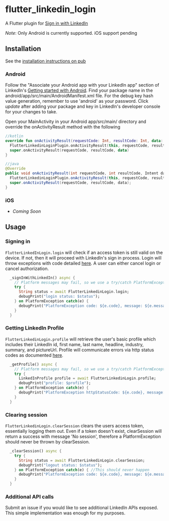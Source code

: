 # flutter_linkedin_login

A Flutter plugin for [Sign in with LinkedIn](https://developer.linkedin.com/docs/signin-with-linkedin)

*Note*: Only Android is currently supported. iOS support pending

## Installation
See the [installation instructions on pub](https://pub.dartlang.org/packages/flutter_linkedin_login#-installing-tab-)

### Android
Follow the "Associate your Android app with your LinkedIn app" section of LinkedIn's
[Getting started with Android](https://developer.linkedin.com/docs/android-sdk). 
Find your package name in the android/app/src/main/AndroidManifest.xml file.
For the debug key hash value generation, remember to use 'android' as your password.
Click *update* after adding your package and key in 
LinkedIn's developer console for your changes to take.  
  
Open your MainActivity in your Android app/src/main/ directory and override the
onActivityResult method with the following
```kotlin
//kotlin
override fun onActivityResult(requestCode: Int, resultCode: Int, data: Intent?) {
  FlutterLinkedinLoginPlugin.onActivityResult(this, requestCode, resultCode, data)
  super.onActivityResult(requestCode, resultCode, data)
}
```
```java
//java
@Override
public void onActivityResult(int requestCode, int resultCode, Intent data) {
  FlutterLinkedinLoginPlugin.onActivityResult(this, requestCode, resultCode, data);
  super.onActivityResult(requestCode, resultCode, data);
}
```

### iOS
- *Coming Soon*

## Usage
### Signing in
`FlutterLinkedInLogin.login` will check if an access token is still valid on the device. If not,
then it will proceed with LinkedIn's sign in process. Login will throw exceptions with code detailed
[here](https://developer.linkedin.com/docs/oauth2). A user can either cancel login or cancel authorization.

```dart
  _signInWithLinkedIn() async {
    // Platform messages may fail, so we use a try/catch PlatformException.
    try {
      String status = await FlutterLinkedinLogin.login;
      debugPrint("login status: $status");
    } on PlatformException catch(e) {
      debugPrint("PlatformException code: ${e.code}, message: ${e.message}, toString: ${e.toString()}");
    }
  }
```

### Getting LinkedIn Profile
`FlutterLinkedinLogin.profile` will retrieve the user's basic profile which includes their 
LinkedIn id, first name, last name, headline, industry, summary, and pictureUrl. Profile will
communicate errors via http status codes as documented [here](https://developer.linkedin.com/docs/guide/v2/error-handling).

```dart
  _getProfile() async {
    // Platform messages may fail, so we use a try/catch PlatformException.
    try {
      LinkedInProfile profile = await FlutterLinkedinLogin.profile;
      debugPrint("profile: $profile");
    } on PlatformException catch(e) {
      debugPrint("PlatformException httpStatusCode: ${e.code}, message: ${e.message}, toString: ${e.toString()}");
    }
  }
```

### Clearing session
`FlutterLinkedinLogin.clearSession` clears the users access token, essentially logging them out. 
Even if a token doesn't exist, clearSession will return a success with message 'No session', 
therefore a PlatformException should never be thrown by clearSession.

```dart
  _clearSession() async {
    try {
      String status = await FlutterLinkedinLogin.clearSession;
      debugPrint("logout status: $status");
    } on PlatformException catch(e) { //This should never happen
      debugPrint("PlatformException code: ${e.code}, message: ${e.message}, toString: ${e.toString()}");
    }
  }
```

### Additional API calls
Submit an issue if you would like to see additional LinkedIn APIs exposed. This
simple implementation was enough for my purposes.